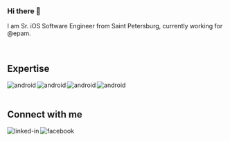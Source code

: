 ### Hi there 👋

I am Sr. iOS Software Engineer from Saint Petersburg, currently working for @epam.

<br>

## Expertise
<img align="left" alt="android" src="https://img.shields.io/badge/iOS-6B9488?logo=iOS&logoColor=white&style=for-the-badge" />
<img align="left" alt="android" src="https://img.shields.io/badge/Swift-6B9488?logo=swift&logoColor=white&style=for-the-badge" />
<img align="left" alt="android" src="https://img.shields.io/badge/Android-6B9488?logo=android&style=for-the-badge" />
<img align="left" alt="android" src="https://img.shields.io/badge/Kotlin-6B9488?logo=kotlin&style=for-the-badge" />

<br>
<br>

## Connect with me
[<img align="left" alt="linked-in" src="https://img.shields.io/badge/linkedin-%230077B5.svg?&style=for-the-badge&logo=linkedin&logoColor=white" />](https://www.linkedin.com/in/владислав-лисянский-045b981a1/)

[<img align="left" alt="facebook" src="https://img.shields.io/badge/facebook-%231877F2.svg?&style=for-the-badge&logo=facebook&logoColor=white" />](https://www.facebook.com/vladislav.lisianskii)



<!--
**tr1ckyf0x/tr1ckyf0x** is a ✨ _special_ ✨ repository because its `README.md` (this file) appears on your GitHub profile.

Here are some ideas to get you started:

- 🔭 I’m currently working on ...
- 🌱 I’m currently learning ...
- 👯 I’m looking to collaborate on ...
- 🤔 I’m looking for help with ...
- 💬 Ask me about ...
- 📫 How to reach me: ...
- 😄 Pronouns: ...
- ⚡ Fun fact: ...
-->

